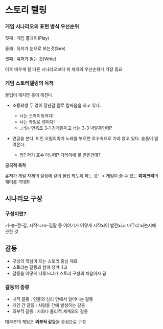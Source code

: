 # 스토리 텔링

### 게임 시나리오의 표현 방식 우선순위

첫째 : 게임 플레이(Play)

둘째 : 유저가 눈으로 보는것(See)

셋째 : 유저가 읽는 것(Write)

이후 배우게 될 다른 시나리오보다 위 세개의 우선순위가 가장 중요

### 게임 스토리텔링의 목적

몰입이 깨지면 흥이 깨진다.
- 초등학생 두 명이 장난감 칼로 칼싸움을 하고 있다.
  - 나는 스카이워커다!
  - 나는 카일로 렌이다!
  - ..너는 면목초 3-1 김개똥이고 너는 3-3 박말똥인데?

- 연글을 본다. 미친 오필리아가 노래를 부르면 호수속으로 가라 앉고 있다. 슬픔이 밀려온다.
  - 엉? 저거 호수 아닌데? 다라이에 물 받은건데?
  
**궁극적 목적**
  
유저가 게임 자체의 설정에 깊이 몰입 되도록 하는 것! -> 게임이 줄 수 있는 **미미크리**의 재미를 극대화

## 시나리오 구성

### 구성이란?
기-승-전-결, 시작-고조-결말 등 이야기가 어덯게 시작되어 발전되고 마무리 되는지에 관한 것

## 갈등
- 구성의 핵심이 되는 스토리 중심 재료
- 스토리는 갈등과 함께 생겨나고
- 갈등을 어떻게 다루느냐가 스토리 구성의 처음이자 끝

### 갈등의 종류
- 내적 갈등 : 인물의 심리 안에서 일어나는 갈등
- 개인 간 갈등 : 사람들 간에 발생하는 갈등
- 외부적 갈등 : 사회나 물리적 세계와의 갈등

대부분의 게임은 **외부적 갈등**을 중심으로 구성


